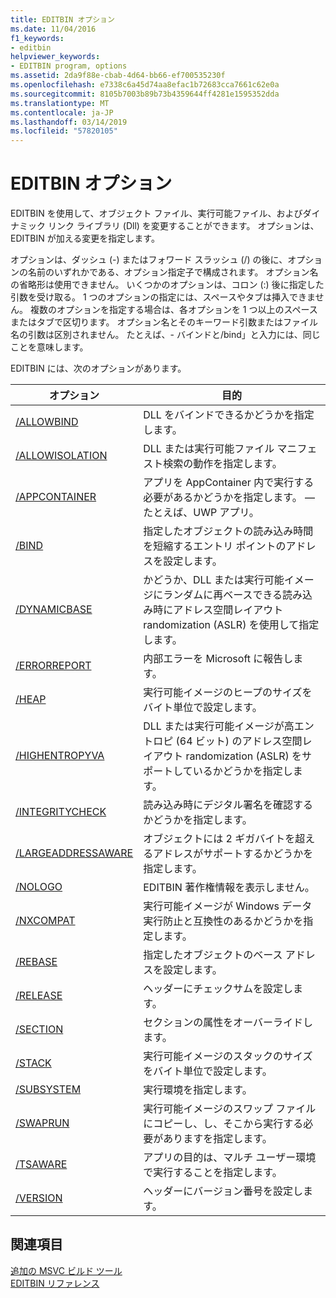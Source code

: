 ```yaml
---
title: EDITBIN オプション
ms.date: 11/04/2016
f1_keywords:
- editbin
helpviewer_keywords:
- EDITBIN program, options
ms.assetid: 2da9f88e-cbab-4d64-bb66-ef700535230f
ms.openlocfilehash: e7338c6a45d74aa8efac1b72683cca7661c62e0a
ms.sourcegitcommit: 8105b7003b89b73b4359644ff4281e1595352dda
ms.translationtype: MT
ms.contentlocale: ja-JP
ms.lasthandoff: 03/14/2019
ms.locfileid: "57820105"
---
```

# <a name="editbin-options"></a>EDITBIN オプション

EDITBIN を使用して、オブジェクト ファイル、実行可能ファイル、およびダイナミック リンク ライブラリ (Dll) を変更することができます。 オプションは、EDITBIN が加える変更を指定します。

オプションは、ダッシュ (-) またはフォワード スラッシュ (/) の後に、オプションの名前のいずれかである、オプション指定子で構成されます。 オプション名の省略形は使用できません。 いくつかのオプションは、コロン (:) 後に指定した引数を受け取る。 1 つのオプションの指定には、スペースやタブは挿入できません。 複数のオプションを指定する場合は、各オプションを 1 つ以上のスペースまたはタブで区切ります。 オプション名とそのキーワード引数またはファイル名の引数は区別されません。 たとえば、- バインドと/bind」と入力には、同じことを意味します。

EDITBIN には、次のオプションがあります。

|オプション|目的|
|------------|-------------|
|[/ALLOWBIND](allowbind.md)|DLL をバインドできるかどうかを指定します。|
|[/ALLOWISOLATION](allowisolation.md)|DLL または実行可能ファイル マニフェスト検索の動作を指定します。|
|[/APPCONTAINER](appcontainer.md)|アプリを AppContainer 内で実行する必要があるかどうかを指定します。 — たとえば、UWP アプリ。|
|[/BIND](bind.md)|指定したオブジェクトの読み込み時間を短縮するエントリ ポイントのアドレスを設定します。|
|[/DYNAMICBASE](dynamicbase.md)|かどうか、DLL または実行可能イメージにランダムに再ベースできる読み込み時にアドレス空間レイアウト randomization (ASLR) を使用して指定します。|
|[/ERRORREPORT](errorreport-editbin-exe.md)|内部エラーを Microsoft に報告します。|
|[/HEAP](heap.md)|実行可能イメージのヒープのサイズをバイト単位で設定します。|
|[/HIGHENTROPYVA](highentropyva.md)|DLL または実行可能イメージが高エントロピ (64 ビット) のアドレス空間レイアウト randomization (ASLR) をサポートしているかどうかを指定します。|
|[/INTEGRITYCHECK](integritycheck.md)|読み込み時にデジタル署名を確認するかどうかを指定します。|
|[/LARGEADDRESSAWARE](largeaddressaware.md)|オブジェクトには 2 ギガバイトを超えるアドレスがサポートするかどうかを指定します。|
|[/NOLOGO](nologo-editbin.md)|EDITBIN 著作権情報を表示しません。|
|[/NXCOMPAT](nxcompat.md)|実行可能イメージが Windows データ実行防止と互換性のあるかどうかを指定します。|
|[/REBASE](rebase.md)|指定したオブジェクトのベース アドレスを設定します。|
|[/RELEASE](release.md)|ヘッダーにチェックサムを設定します。|
|[/SECTION](section-editbin.md)|セクションの属性をオーバーライドします。|
|[/STACK](stack.md)|実行可能イメージのスタックのサイズをバイト単位で設定します。|
|[/SUBSYSTEM](subsystem.md)|実行環境を指定します。|
|[/SWAPRUN](swaprun.md)|実行可能イメージのスワップ ファイルにコピーし、し、そこから実行する必要がありますを指定します。|
|[/TSAWARE](tsaware.md)|アプリの目的は、マルチ ユーザー環境で実行することを指定します。|
|[/VERSION](version.md)|ヘッダーにバージョン番号を設定します。|

## <a name="see-also"></a>関連項目

[追加の MSVC ビルド ツール](c-cpp-build-tools.md)<br/>
[EDITBIN リファレンス](editbin-reference.md)
